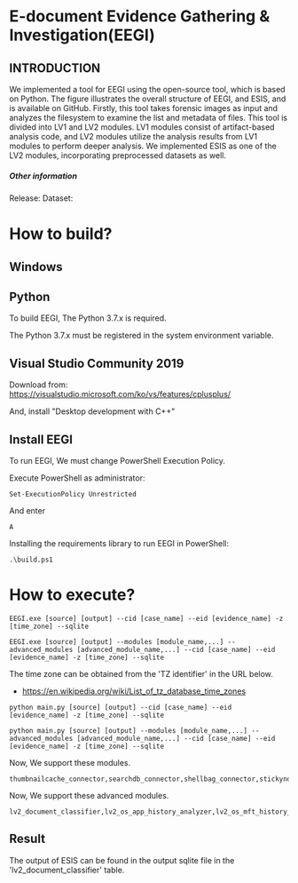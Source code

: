 # E-document Evidence Gathering & Investigation(EEGI)

## INTRODUCTION

We implemented a tool for EEGI using the open-source tool, which is based on Python. The figure illustrates the overall structure of EEGI, and ESIS, and is available on GitHub. Firstly, this tool takes forensic images as input and analyzes the filesystem to examine the list and metadata of files. This tool is divided into LV1 and LV2 modules. LV1 modules consist of artifact-based analysis code, and LV2 modules utilize the analysis results from LV1 modules to perform deeper analysis. We implemented ESIS as one of the LV2 modules, incorporating preprocessed datasets as well.


##### Other information
Release: 
Dataset: 

# How to build?

## Windows

## Python
To build EEGI, The Python 3.7.x is required.

The Python 3.7.x must be registered in the system environment variable.

## Visual Studio Community 2019
Download from: https://visualstudio.microsoft.com/ko/vs/features/cplusplus/

And, install "Desktop development with C++"

## Install EEGI

To run EEGI, We must change PowerShell Execution Policy.

Execute PowerShell as administrator:
<pre><code>Set-ExecutionPolicy Unrestricted</code></pre>

And enter
<pre><code>A</code></pre>

Installing the requirements library to run EEGI in PowerShell:
<pre><code>.\build.ps1</code></pre>


# How to execute?

<pre><code>EEGI.exe [source] [output] --cid [case_name] --eid [evidence_name] -z [time_zone] --sqlite
</code></pre>

<pre><code>EEGI.exe [source] [output] --modules [module_name,...] --advanced_modules [advanced_module_name,...] --cid [case_name] --eid [evidence_name] -z [time_zone] --sqlite
</code></pre>

The time zone can be obtained from the 'TZ identifier' in the URL below.
- https://en.wikipedia.org/wiki/List_of_tz_database_time_zones

<pre><code>python main.py [source] [output] --cid [case_name] --eid [evidence_name] -z [time_zone] --sqlite
</code></pre>

<pre><code>python main.py [source] [output] --modules [module_name,...] --advanced_modules [advanced_module_name,...] --cid [case_name] --eid [evidence_name] -z [time_zone] --sqlite
</code></pre>

Now, We support these modules.
<pre><code>thumbnailcache_connector,searchdb_connector,shellbag_connector,stickynote_connector,windows_timeline_connector,ntfs_connector,eventlog_connector,chromium_connector,filehistory_connector,jumplist_connector,link_connector,esedb_connector,iconcache_connector,recyclebin_connector,registry_connector,prefetch_connector,defa_connector/xls,defa_connector/doc,defa_connector/ppt,defa_connector/hwp,defa_connector/docx,defa_connector/xlsx,defa_connector/pptx,defa_connector/pdf,email_connector</code></pre>

Now, We support these advanced modules.
<pre><code>lv2_document_classifier,lv2_os_app_history_analyzer,lv2_os_mft_history_analyzer,lv2_os_log_history_analyzer</code></pre>

## Result

The output of ESIS can be found in the output sqlite file in the 'lv2_document_classifier' table.
